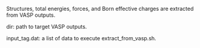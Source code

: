 Structures, total energies, forces, and Born effective charges are extracted from VASP outputs.

dir: path to target VASP outputs.

input_tag.dat: a list of data to execute extract_from_vasp.sh.
